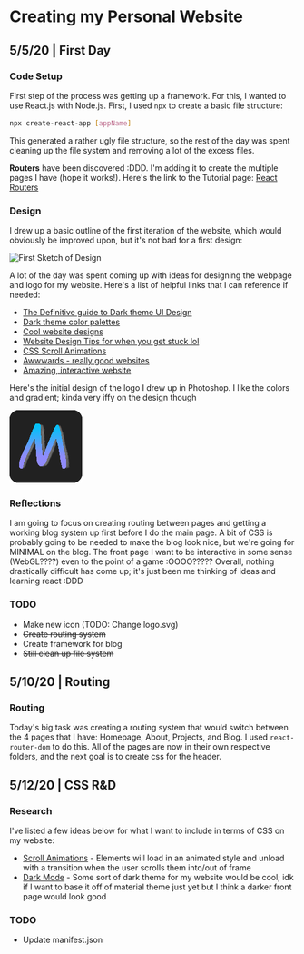 # Creating my Personal Website

## 5/5/20 | First Day

### Code Setup

First step of the process was getting up a framework. For this, I wanted to use React.js with Node.js. First, I used `npx` to create a basic file structure:

```bash
npx create-react-app [appName]
```

This generated a rather ugly file structure, so the rest of the day was spent cleaning up the file system and removing a lot of the excess files.

**Routers** have been discovered :DDD. I'm adding it to create the multiple pages I have (hope it works!). Here's the link to the Tutorial page: [React Routers](https://www.tutorialspoint.com/reactjs/reactjs_router.htm)

### Design

I drew up a basic outline of the first iteration of the website, which would obviously be improved upon, but it's not bad for a first design:

![First Sketch of Design](website-creation/first-sketch.jpg)

A lot of the day was spent coming up with ideas for designing the webpage and logo for my website. Here's a list of helpful links that I can reference if needed:

- [The Definitive guide to Dark theme UI Design](https://uxdesign.cc/dark-mode-ui-design-the-definitive-guide-part-1-color-53dcfaea5129)
- [Dark theme color palettes](https://colorhunt.co/palettes/dark)
- [Cool website designs](https://www.webdesign-inspiration.com/?device=mix)
- [Website Design Tips for when you get stuck lol](https://websitesetup.org/website-design-ideas/)
- [CSS Scroll Animations](https://cssanimation.rocks/scroll-animations/)
- [Awwwards - really good websites](https://www.awwwards.com/websites/)
- [Amazing, interactive website](https://bruno-simon.com/)

Here's the initial design of the logo I drew up in Photoshop. I like the colors and gradient; kinda very iffy on the design though

![First Design of Logo](website-creation/favicon-first.png)

### Reflections

I am going to focus on creating routing between pages and getting a working blog system up first before I do the main page. A bit of CSS is probably going to be needed to make the blog look nice, but we're going for MINIMAL on the blog. The front page I want to be interactive in some sense (WebGL????) even to the point of a game :OOOO????? Overall, nothing drastically difficult has come up; it's just been me thinking of ideas and learning react :DDD

### TODO

- Make new icon (TODO: Change logo.svg)
- ~~Create routing system~~
- Create framework for blog
- ~~Still clean up file system~~

## 5/10/20 | Routing

### Routing

Today's big task was creating a routing system that would switch between the 4 pages that I have: Homepage, About, Projects, and Blog. I used `react-router-dom` to do this. All of the pages are now in their own respective folders, and the next goal is to create css for the header.

## 5/12/20 | CSS R&D

### Research

I've listed a few ideas below for what I want to include in terms of CSS on my website:

- [Scroll Animations](https://cssanimation.rocks/scroll-animations/) - Elements will load in an animated style and unload with a transition when the user scrolls them into/out of frame
- [Dark Mode](https://uxdesign.cc/dark-mode-ui-design-the-definitive-guide-part-1-color-53dcfaea5129?gi=b0edf9ba0bf6) - Some sort of dark theme for my website would be cool; idk if I want to base it off of material theme just yet but I think a darker front page would look good

### TODO

- Update manifest.json